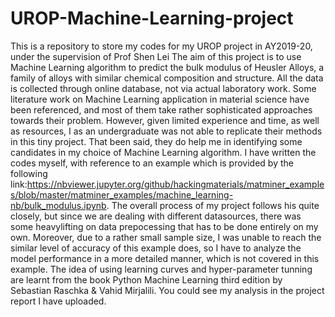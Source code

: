 # UROP-Machine-Learning-project
This is a repository to store my codes for my UROP project in AY2019-20, under the supervision of Prof Shen Lei
The aim of this project is to use Machine Learning algorithm to predict the bulk modulus of Heusler Alloys, a family of alloys with similar chemical composition and structure. 
All the data is collected through online database, not via actual laboratory work. 
Some literature work on Machine Learning application in material science have been referenced, and most of them take rather sophisticated approaches towards their problem. However, given limited experience and time, as well as resources, I as an undergraduate was not able to replicate their methods in this tiny project. That been said, they do help me in identifying some candidates in my choice of Machine Learning algorithm. 
I have written the codes myself, with reference to an example which is provided by the following link:https://nbviewer.jupyter.org/github/hackingmaterials/matminer_examples/blob/master/matminer_examples/machine_learning-nb/bulk_modulus.ipynb. The overall process of my project follows his quite closely, but since we are dealing with different datasources, there was some heavylifting on data prepocessing that has to be done entirely on my own. Moreover, due to a rather small sample size, I was unable to reach the similar level of accuracy of this example does, so I have to analyze the model performance in a more detailed manner, which is not covered in this example. 
The idea of using learning curves and hyper-parameter tunning are learnt from the book Python Machine Learning third edition by Sebastian Raschka & Vahid Mirjalili. 
You could see my analysis in the project report I have uploaded. 
